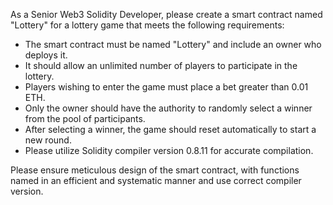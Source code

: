 As a Senior Web3 Solidity Developer, please create a smart contract named "Lottery" for a lottery game that meets the following requirements:

- The smart contract must be named "Lottery" and include an owner who deploys it.
- It should allow an unlimited number of players to participate in the lottery.
- Players wishing to enter the game must place a bet greater than 0.01 ETH.
- Only the owner should have the authority to randomly select a winner from the pool of participants.
- After selecting a winner, the game should reset automatically to start a new round.
- Please utilize Solidity compiler version 0.8.11 for accurate compilation.

Please ensure meticulous design of the smart contract, with functions named in an efficient and systematic manner and use correct compiler version.
